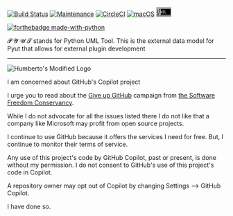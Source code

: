 
[![Build Status](https://app.travis-ci.com/hasii2011/pyutmodel.svg?branch=master)](https://app.travis-ci.com/hasii2011/pyutmodel)
[![Maintenance](https://img.shields.io/badge/Maintained%3F-yes-green.svg)](https://GitHub.com/Naereen/StrapDown.js/graphs/commit-activity)
[![CircleCI](https://dl.circleci.com/status-badge/img/gh/hasii2011/pyutmodel/tree/master.svg?style=shield)](https://dl.circleci.com/status-badge/redirect/gh/hasii2011/pyutmodel/tree/master)
[![macOS](https://svgshare.com/i/ZjP.svg)](https://svgshare.com/i/ZjP.svg)
<img width="34" height="20" src="./docs/agpl-license-web-badge-version-2.png"/>

[![forthebadge made-with-python](http://ForTheBadge.com/images/badges/made-with-python.svg)](https://www.python.org/)

𝓟 𝓨 𝓤 𝓣 stands for Python UML Tool. This is the external data model for Pyut
that allows for external plugin development



------


![Humberto's Modified Logo](https://raw.githubusercontent.com/wiki/hasii2011/gittodoistclone/images/SillyGitHub.png)

I am concerned about GitHub's Copilot project



I urge you to read about the
[Give up GitHub](https://GiveUpGitHub.org) campaign from
[the Software Freedom Conservancy](https://sfconservancy.org).

While I do not advocate for all the issues listed there I do not like that
a company like Microsoft may profit from open source projects.

I continue to use GitHub because it offers the services I need for free.  But, I continue
to monitor their terms of service.

Any use of this project's code by GitHub Copilot, past or present, is done
without my permission.  I do not consent to GitHub's use of this project's
code in Copilot.

A repository owner may opt out of Copilot by changing Settings --> GitHub Copilot.

I have done so.
